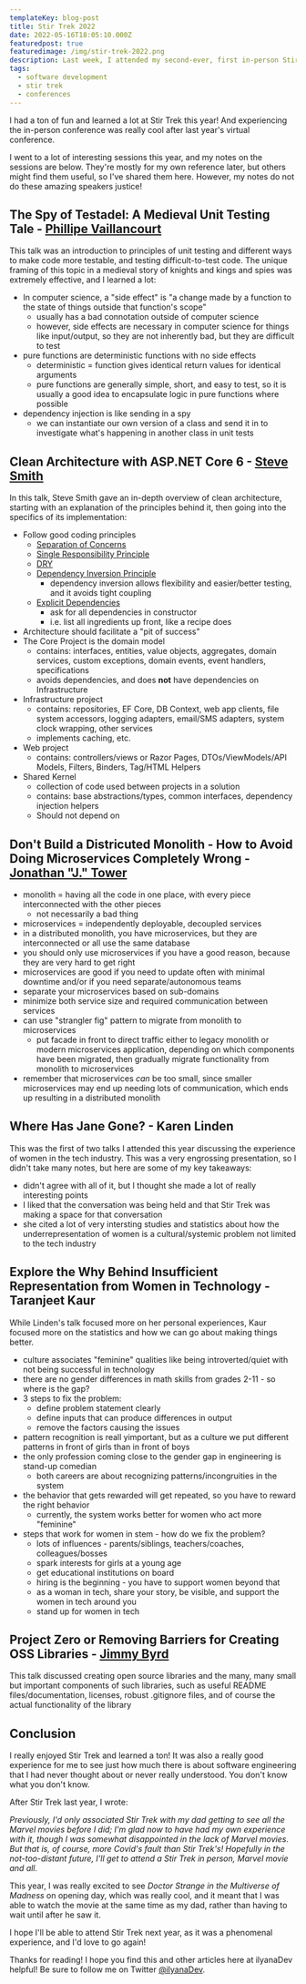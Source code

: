 ```yaml
---
templateKey: blog-post
title: Stir Trek 2022
date: 2022-05-16T18:05:10.000Z
featuredpost: true
featuredimage: /img/stir-trek-2022.png
description: Last week, I attended my second-ever, first in-person Stir Trek, a conference held annually in Columbus, Ohio since 2009.
tags:
  - software development
  - stir trek
  - conferences
---
```


I had a ton of fun and learned a lot at Stir Trek this year! And experiencing the in-person conference was really cool after last year's virtual conference. 

I went to a lot of interesting sessions this year, and my notes on the sessions are below. They're mostly for my own reference later, but others might find them useful, so I've shared them here. However, my notes do not do these amazing speakers justice!

## The Spy of Testadel: A Medieval Unit Testing Tale - [Phillipe Vaillancourt](https://twitter.com/snowfrogdev)

This talk was an introduction to principles of unit testing and different ways to make code more testable, and testing difficult-to-test code. The unique framing of this topic in a medieval story of knights and kings and spies was extremely effective, and I learned a lot:

- In computer science, a "side effect" is "a change made by a function to the state of things outside that function's scope"
  - usually has a bad connotation outside of computer science
  - however, side effects are necessary in computer science for things like input/output, so they are not inherently bad, but they are difficult to test
- pure functions are deterministic functions with no side effects
  - deterministic = function gives identical return values for identical arguments
  - pure functions are generally simple, short, and easy to test, so it is usually a good idea to encapsulate logic in pure functions where possible
- dependency injection is like sending in a spy
  - we can instantiate our own version of a class and send it in to investigate what's happening in another class in unit tests

## Clean Architecture with ASP.NET Core 6 - [Steve Smith](https://twitter.com/ardalis)

In this talk, Steve Smith gave an in-depth overview of clean architecture, starting with an explanation of the principles behind it, then going into the specifics of its implementation: 

- Follow good coding principles
  - [Separation of Concerns](https://deviq.com/principles/separation-of-concerns)
  - [Single Responsibility Principle](https://deviq.com/principles/single-responsibility-principle)
  - [DRY](https://deviq.com/principles/dont-repeat-yourself)
  - [Dependency Inversion Principle](https://deviq.com/principles/dependency-inversion-principle)
    - dependency inversion allows flexibility and easier/better testing, and it avoids tight coupling
  - [Explicit Dependencies](https://deviq.com/principles/explicit-dependencies-principle)
    - ask for all dependencies in constructor
    - i.e. list all ingredients up front, like a recipe does
- Architecture should facilitate a "pit of success"
- The Core Project is the domain model
  - contains: interfaces, entities, value objects, aggregates, domain services, custom exceptions, domain events, event handlers, specifications
  - avoids dependencies, and does **not** have dependencies on Infrastructure
- Infrastructure project
  - contains: repositories, EF Core, DB Context, web app clients, file system accessors, logging adapters, email/SMS adapters, system clock wrapping, other services
  - implements caching, etc.
- Web project
  - contains: controllers/views or Razor Pages, DTOs/ViewModels/API Models, Filters, Binders, Tag/HTML Helpers
- Shared Kernel
  - collection of code used between projects in a solution
  - contains: base abstractions/types, common interfaces, dependency injection helpers
  - Should not depend on 
  
## Don't Build a Districuted Monolith - How to Avoid Doing Microservices Completely Wrong - [Jonathan "J." Tower](https://twitter.com/JTowerMI)

- monolith = having all the code in one place, with every piece interconnected with the other pieces
  - not necessarily a bad thing
- microservices = independently deployable, decoupled services
- in a distributed monolith, you have microservices, but they are interconnected or all use the same database
- you should only use microservices if you have a good reason, because they are very hard to get right
- microservices are good if you need to update often with minimal downtime and/or if you need separate/autonomous teams
- separate your microservices based on sub-domains
- minimize both service size and required communication between services
- can use "strangler fig" pattern to migrate from monolith to microservices
  - put facade in front to direct traffic either to legacy monolith or modern microservices application, depending on which components have been migrated, then gradually migrate functionality from monolith to microservices
- remember that microservices *can* be too small, since smaller microservices may end up needing lots of communication, which ends up resulting in a distributed monolith

## Where Has Jane Gone? - Karen Linden

This was the first of two talks I attended this year discussing the experience of women in the tech industry. This was a very engrossing presentation, so I didn't take many notes, but here are some of my key takeaways:

- didn't agree with all of it, but I thought she made a lot of really interesting points
- I liked that the conversation was being held and that Stir Trek was making a space for that conversation
- she cited a lot of very intersting studies and statistics about how the underrepresentation of women is a cultural/systemic problem not limited to the tech industry

## Explore the Why Behind Insufficient Representation from Women in Technology - Taranjeet Kaur

While Linden's talk focused more on her personal experiences, Kaur focused more on the statistics and how we can go about making things better.

- culture associates "feminine" qualities like being introverted/quiet with not being successful in technology
- there are no gender differences in math skills from grades 2-11 - so where is the gap?
- 3 steps to fix the problem:
  - define problem statement clearly
  - define inputs that can produce differences in output
  - remove the factors causing the issues
- pattern recognition is reall yimportant, but as a culture we put different patterns in front of girls than in front of boys
- the only profession coming close to the gender gap in engineering is stand-up comedian
  - both careers are about recognizing patterns/incongruities in the system
- the behavior that gets rewarded will get repeated, so you have to reward the right behavior
  - currently, the system works better for women who act more "feminine" 
- steps that work for women in stem - how do we fix the problem?
  - lots of influences - parents/siblings, teachers/coaches, colleagues/bosses
  - spark interests for girls at a young age
  - get educational institutions on board
  - hiring is the beginning - you have to support women beyond that
  - as a woman in tech, share your story, be visible, and support the women in tech around you
  - stand up for women in tech

## Project Zero or Removing Barriers for Creating OSS Libraries - [Jimmy Byrd](https://twitter.com/Jimmy_Byrd)

This talk discussed creating open source libraries and the many, many small but important components of such libraries, such as useful README files/documentation, licenses, robust .gitignore files, and of course the actual functionality of the library

## Conclusion

I really enjoyed Stir Trek and learned a ton! It was also a really good experience for me to see just how much there is about software engineering that I had never thought about or never really understood. You don't know what you don't know.

After Stir Trek last year, I wrote:

*Previously, I'd only associated Stir Trek with my dad getting to see all the Marvel movies before I did; I'm glad now to have had my own experience with it, though I was somewhat disappointed in the lack of Marvel movies. But that is, of course, more Covid's fault than Stir Trek's! Hopefully in the not-too-distant future, I'll get to attend a Stir Trek in person, Marvel movie and all.*

This year, I was really excited to see *Doctor Strange in the Multiverse of Madness* on opening day, which was really cool, and it meant that I was able to watch the movie at the same time as my dad, rather than having to wait until after he saw it.

I hope I'll be able to attend Stir Trek next year, as it was a phenomenal experience, and I'd love to go again!

Thanks for reading! I hope you find this and other articles here at ilyanaDev helpful! Be sure to follow me on Twitter [@ilyanaDev](https://twitter.com/ilyanaDev).
